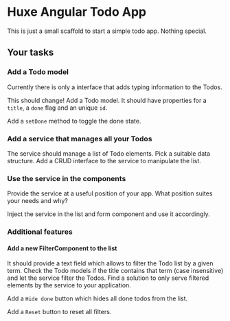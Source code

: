 # Huxe Angular Todo App

This is just a small scaffold to start a simple todo app. Nothing special.

## Your tasks

### Add a Todo model

Currently there is only a interface that adds typing information to the Todos. 

This should change! Add a Todo model. It should have properties for a `title`, a `done` 
flag and an unique `id`.

Add a `setDone` method to toggle the done state. 

### Add a service that manages all your Todos

The service should manage a list of Todo elements. Pick a suitable data structure.
Add a CRUD interface to the service to manipulate the list.

### Use the service in the components

Provide the service at a useful position of your app. What position suites your needs and why?

Inject the service in the list and form component and use it accordingly.

### Additional features

#### Add a new FilterComponent to the list
It should provide a text field which allows to filter the Todo list by a given term. 
Check the Todo models if the title contains that term (case insensitive) and let the 
service filter the Todos. Find a solution to only serve filtered elements by the service to
 your application.

Add a `Hide done` button which hides all done todos from the list.

Add a `Reset` button to reset all filters.
